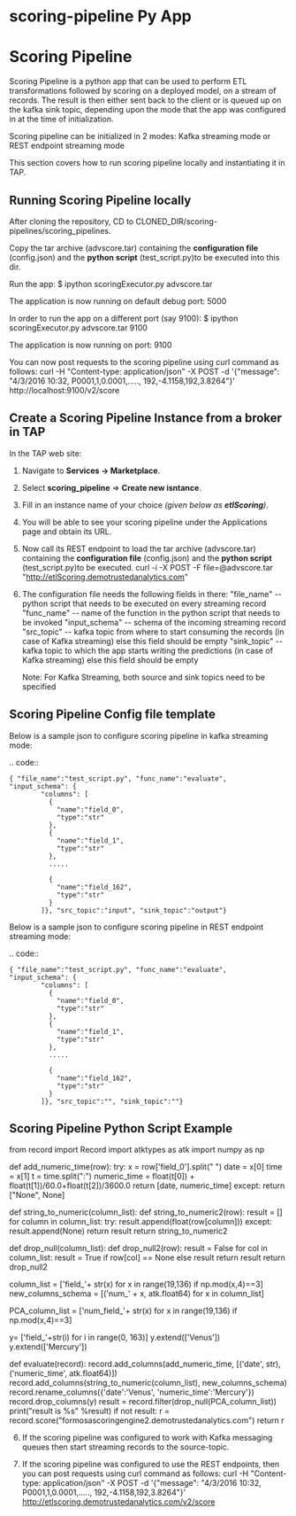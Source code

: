 # scoring-pipeline Py App

Scoring Pipeline
================
Scoring Pipeline is a python app that can be used to perform ETL transformations followed by scoring on a deployed model, on a stream of records. The result is then either sent back to the client or is queued up on the kafka sink topic, depending upon the mode that the app was configured in at the time of initialization.

Scoring pipeline can be initialized in 2 modes: Kafka streaming mode or REST endpoint streaming mode

This section covers how to run scoring pipeline locally and instantiating it in TAP.


Running Scoring Pipeline locally
--------------------------------

After cloning the repository, CD to CLONED_DIR/scoring-pipelines/scoring_pipelines.

Copy the tar archive (advscore.tar) containing the **configuration file** (config.json) and the **python script** (test_script.py)to be executed into this dir. 

Run the app:
 $ ipython scoringExecutor.py advscore.tar

The application is now running on default debug port: 5000 

In order to run the app on a different port (say 9100):
 $ ipython scoringExecutor.py advscore.tar 9100

The application is now running on port: 9100 

You can now post requests to the scoring pipeline using curl command as follows:
    curl -H "Content-type: application/json" -X POST -d '{"message": "4/3/2016 10:32, P0001,1,0.0001,....., 192,-4.1158,192,3.8264"}' http://localhost:9100/v2/score


Create a Scoring Pipeline Instance from a broker in TAP
-------------------------------------------------------

In the TAP web site:

1) Navigate to **Services -> Marketplace**.
2) Select **scoring_pipeline** => **Create new isntance**.
3) Fill in an instance name of your choice *(given below as **etlScoring**)*.
4) You will be able to see your scoring pipeline under the Applications page and obtain its URL.
5) Now call its REST endpoint to load the tar archive (advscore.tar) containing the **configuration file** (config.json) and the **python script** (test_script.py)to be executed.
    curl -i -X POST -F file=@advscore.tar  "http://etlScoring.demotrustedanalytics.com"
6) The configuration file needs the following fields in there:
    "file_name" -- python script that needs to be executed on every streaming record
    "func_name" -- name of the function in the python script that needs to be invoked
    "input_schema" -- schema of the incoming streaming record
    "src_topic" -- kafka topic from where to start consuming the records (in case of Kafka streaming) else this field should be empty
    "sink_topic" -- kafka topic to which the app starts writing the predictions (in case of Kafka streaming) else this field should be empty

    Note: For Kafka Streaming, both source and sink topics need to be specified

Scoring Pipeline Config file template
-------------------------------------

Below is a sample json to configure scoring pipeline in kafka streaming mode:

.. code::

    { "file_name":"test_script.py", "func_name":"evaluate", "input_schema": {
            "columns": [
              {
                "name":"field_0",
                "type":"str"
              },
              {
                "name":"field_1",
                "type":"str"
              },
              .....

              {
                "name":"field_162",
                "type":"str"
              }
            ]}, "src_topic":"input", "sink_topic":"output"}

Below is a sample json to configure scoring pipeline in REST endpoint streaming mode:

.. code::

    { "file_name":"test_script.py", "func_name":"evaluate", "input_schema": {
            "columns": [
              {
                "name":"field_0",
                "type":"str"
              },
              {
                "name":"field_1",
                "type":"str"
              },
              .....

              {
                "name":"field_162",
                "type":"str"
              }
            ]}, "src_topic":"", "sink_topic":""}



Scoring Pipeline Python Script Example
--------------------------------------


from record import Record
import atktypes as atk
import numpy as np


def add_numeric_time(row):
    try:
        x = row['field_0'].split(" ")
        date = x[0]
        time = x[1]
        t = time.split(":")
        numeric_time = float(t[0]) + float(t[1])/60.0+float(t[2])/3600.0
        return [date, numeric_time]
    except:
        return ["None", None]

def string_to_numeric(column_list):
    def string_to_numeric2(row):
        result = []
        for column in column_list:
            try:
                result.append(float(row[column]))
            except:
                result.append(None)
        return result
    return string_to_numeric2

def drop_null(column_list):
    def drop_null2(row):
        result = False
        for col in column_list:
            result = True if row[col] == None else result
        return result
    return drop_null2

column_list = ['field_'+ str(x) for x in range(19,136) if np.mod(x,4)==3]
new_columns_schema = [('num_' + x, atk.float64) for x in column_list]

PCA_column_list = ['num_field_'+ str(x) for x in range(19,136) if np.mod(x,4)==3]

y= ['field_'+str(i) for i in range(0, 163)]
y.extend(['Venus'])
y.extend(['Mercury'])

def evaluate(record):
    record.add_columns(add_numeric_time, [('date', str), ('numeric_time', atk.float64)])
    record.add_columns(string_to_numeric(column_list), new_columns_schema)
    record.rename_columns({'date':'Venus', 'numeric_time':'Mercury'})
    record.drop_columns(y)
    result = record.filter(drop_null(PCA_column_list))
    print("result is %s" %result)
    if not result:
    	r = record.score("formosascoringengine2.demotrustedanalytics.com")
    	return r


6) If the scoring pipeline was configured to work with Kafka messaging queues then start streaming records to the source-topic.

7) If the scoring pipeline was configured to use the REST endpoints, then you can post requests using curl command as follows:
    curl -H "Content-type: application/json" -X POST -d '{"message": "4/3/2016 10:32, P0001,1,0.0001,....., 192,-4.1158,192,3.8264"}' http://etlscoring.demotrustedanalytics.com/v2/score

